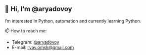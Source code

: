 ## 👋 Hi, I’m @aryadovoy

I’m interested in Python, automation and currently learning Python.

📫 How to reach me:
  - Telegram: [@aryadovoy](t.me/aryadovoy)
  - E-mail: ryav.omsk@gmail.com

<!---
aryadovoy/aryadovoy is a ✨ special ✨ repository because its `README.md` (this file) appears on your GitHub profile.
You can click the Preview link to take a look at your changes.
--->
